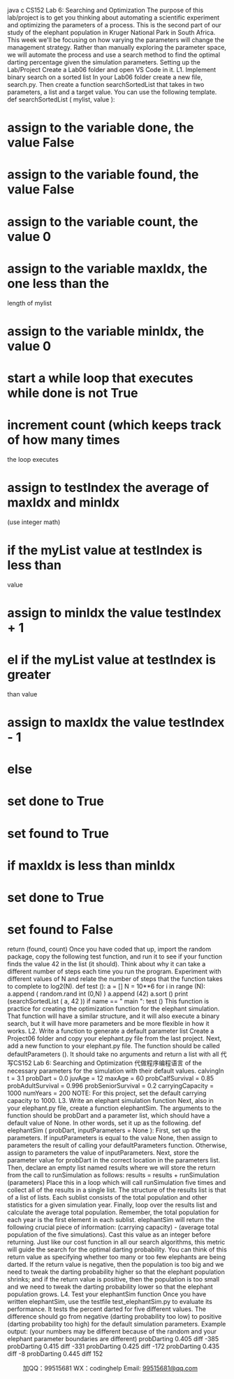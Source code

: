 java c
CS152 
Lab 6: Searching and Optimization
The   purpose of this lab/project   is to get you thinking about automating   a   scientific   experiment   and optimizing the parameters of a   process. This   is the second   part of our study of the elephant   population   in   Kruger National   Park   in   South      Africa. This week we'll be focusing on how varying the   parameters will   change   the   management   strategy.
Rather than   manually exploring the   parameter space, we will automate the process   and   use   a   search method to find the optimal darting percentage   given   the   simulation   parameters.
Setting up the Lab/Project 
Create a Lab06 folder and open VS   Code   in   it.
L1. Implement binary search on a sorted list 
In your Lab06 folder create a new file, search.py.   Then   create   a function searchSortedList that takes   in two   parameters, a list and a target   value. You   can   use   the   following   template.
def searchSortedList   ( mylist, value   ):
# assign to the variable   done,   the   value   False
# assign to the variable   found,   the   value   False
# assign to the   variable   count,   the   value   0
# assign to the variable   maxIdx,   the   one   less   than   the
length of mylist
# assign to the variable minIdx,   the   value   0
# start a while   loop that   executes   while   done   is   not   True
# increment count      (which   keeps track   of   how many   times
the   loop executes
# assign to testIndex the   average   of maxIdx   and minIdx
(use   integer math)
# if   the myList   value   at   testIndex   is   less   than
value
# assign   to minIdx   the   value   testIndex   +   1
# el   if the myList value   at   testIndex   is   greater
than value
# assign to maxIdx   the value   testIndex   -   1
#   else
#   set done   to   True
#   set   found to   True
# if maxIdx   is   less   than minIdx
#   set done   to   True
#   set   found to   False
return   (found, count)
Once you   have coded that up,   import the random package,   copy the following   test   function,   and   run   it to see   if your function finds the value 42   in the list   (it should).   Think   about why   it   can   take   a   different   number of steps each time you run the program.   Experiment   with   different   values   of   N and relate the number of steps that the function takes   to   complete   to   log2(N).
def   test   ():
a   =   []
N   =   10**6
for   i   in   range   (N):
a.append   ( random.rand   int   (0,N)   )
a.append   (42)
a.sort   ()
print   (searchSortedList   ( a,   42   ))
if   name   ==   "   main   ":
test   ()
This function is practice for creating the optimization function for the   elephant   simulation.   That   function will   have a similar structure, and   it will also execute   a   binary   search,   but   it will   have more   parameters and   be   more flexible   in   how   it works.
L2. Write a function to generate a default parameter list 
Create a Project06 folder and copy your elephant.py file from the   last   project.
Next, add a new function to your elephant.py file. The   function   should   be   called
defaultParameters ().   It should take   no arguments and   return a list with   all 代 写CS152 Lab 6: Searching and Optimization
代做程序编程语言  of the   necessary   parameters for the simulation with their default values.
calvingIn   t   =   3.1
probDart   =   0.0
juvAge   =   12
maxAge   =   60
probCalfSurvival   =   0.85
probAdultSurvival   =   0.996
probSeniorSurvival   =   0.2
carryingCapacity   =   1000
numYears   =   200
NOTE: For this project, set the default carrying capacity to 1000. 
L3. Write an elephant simulation function 
Next, also in your elephant.py file, create a function elephantSim. The   arguments   to   the function should be probDart and a parameter list, which   should   have   a   default   value   of   None.   In other words, set   it up   as   the following.
def   elephantSim   ( probDart, inputParameters   =   None   ):
First, set   up the   parameters.   If inputParameters is equal to the   value   None,   then   assign   to   parameters the result of calling your defaultParameters function. Otherwise, assign   to parameters the value of inputParameters.
Next, store the   parameter value for probDart in the correct location   in   the   parameters   list.
Then, declare an empty list named results where we will   store   the   return   from   the   call   to runSimulation as follows:
results = results + runSimulation (parameters) 
Place this   in a loop which will call runSimulation five times   and   collect   all   of the   results   in   a single   list. The structure of the   results list   is that of a   list of   lists.   Each   sublist   consists   of the   total   population and other statistics for a given   simulation year. 
Finally,   loop over the   results   list and calculate the average total   population.   Remember, the total   population for each year is the first element   in   each sublist.
elephantSim will return the following crucial piece of   information:   (carrying capacity) - (average total population of the five simulations). Cast this value as an   integer   before   returning.   Just like our cost function in all our   search   algorithms, this   metric will   guide   the   search   for   the   optimal   darting probability.
You can think of this return value as specifying whether too   many   or too   few   elephants   are   being   darted.   If the   return value   is   negative, then the   population   is too   big and we   need to tweak the darting   probability   higher so that the elephant   population shrinks; and if the   return value   is positive, then the   population   is too small and we   need to tweak the darting   probability   lower   so   that the elephant population   grows. 
L4. Test your elephantSim function 
Once you have written elephantSim, use the testfile test_elephantSim.py to   evaluate   its      performance.   It tests the percent darted for five different values. The   difference   should   go from negative (darting   probability too low) to positive (darting   probability too   high)   for the   default   simulation parameters.
Example output: (your numbers   may be different   because   of the   random   and   your   elephant   parameter boundaries are different)
probDarting 0.405 diff   -385 
probDarting 0.415 diff   -331 
probDarting 0.425 diff   -172 
probDarting 0.435 diff   -8 
probDarting 0.445 diff   152 





         
加QQ：99515681  WX：codinghelp  Email: 99515681@qq.com
